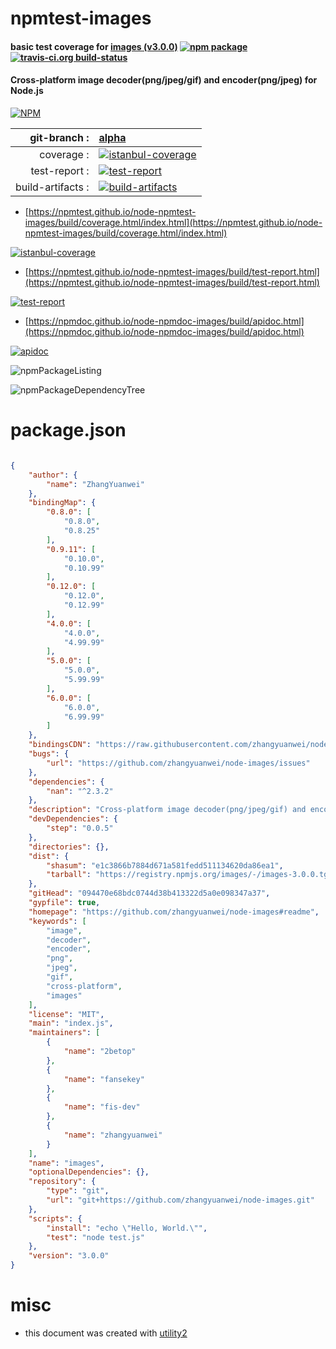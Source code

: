 # npmtest-images

#### basic test coverage for  [images (v3.0.0)](https://github.com/zhangyuanwei/node-images#readme)  [![npm package](https://img.shields.io/npm/v/npmtest-images.svg?style=flat-square)](https://www.npmjs.org/package/npmtest-images) [![travis-ci.org build-status](https://api.travis-ci.org/npmtest/node-npmtest-images.svg)](https://travis-ci.org/npmtest/node-npmtest-images)

#### Cross-platform image decoder(png/jpeg/gif) and encoder(png/jpeg) for Node.js

[![NPM](https://nodei.co/npm/images.png?downloads=true&downloadRank=true&stars=true)](https://www.npmjs.com/package/images)

| git-branch : | [alpha](https://github.com/npmtest/node-npmtest-images/tree/alpha)|
|--:|:--|
| coverage : | [![istanbul-coverage](https://npmtest.github.io/node-npmtest-images/build/coverage.badge.svg)](https://npmtest.github.io/node-npmtest-images/build/coverage.html/index.html)|
| test-report : | [![test-report](https://npmtest.github.io/node-npmtest-images/build/test-report.badge.svg)](https://npmtest.github.io/node-npmtest-images/build/test-report.html)|
| build-artifacts : | [![build-artifacts](https://npmtest.github.io/node-npmtest-images/glyphicons_144_folder_open.png)](https://github.com/npmtest/node-npmtest-images/tree/gh-pages/build)|

- [https://npmtest.github.io/node-npmtest-images/build/coverage.html/index.html](https://npmtest.github.io/node-npmtest-images/build/coverage.html/index.html)

[![istanbul-coverage](https://npmtest.github.io/node-npmtest-images/build/screenCapture.buildCi.browser.%252Ftmp%252Fbuild%252Fcoverage.lib.html.png)](https://npmtest.github.io/node-npmtest-images/build/coverage.html/index.html)

- [https://npmtest.github.io/node-npmtest-images/build/test-report.html](https://npmtest.github.io/node-npmtest-images/build/test-report.html)

[![test-report](https://npmtest.github.io/node-npmtest-images/build/screenCapture.buildCi.browser.%252Ftmp%252Fbuild%252Ftest-report.html.png)](https://npmtest.github.io/node-npmtest-images/build/test-report.html)

- [https://npmdoc.github.io/node-npmdoc-images/build/apidoc.html](https://npmdoc.github.io/node-npmdoc-images/build/apidoc.html)

[![apidoc](https://npmdoc.github.io/node-npmdoc-images/build/screenCapture.buildCi.browser.%252Ftmp%252Fbuild%252Fapidoc.html.png)](https://npmdoc.github.io/node-npmdoc-images/build/apidoc.html)

![npmPackageListing](https://npmtest.github.io/node-npmtest-images/build/screenCapture.npmPackageListing.svg)

![npmPackageDependencyTree](https://npmtest.github.io/node-npmtest-images/build/screenCapture.npmPackageDependencyTree.svg)



# package.json

```json

{
    "author": {
        "name": "ZhangYuanwei"
    },
    "bindingMap": {
        "0.8.0": [
            "0.8.0",
            "0.8.25"
        ],
        "0.9.11": [
            "0.10.0",
            "0.10.99"
        ],
        "0.12.0": [
            "0.12.0",
            "0.12.99"
        ],
        "4.0.0": [
            "4.0.0",
            "4.99.99"
        ],
        "5.0.0": [
            "5.0.0",
            "5.99.99"
        ],
        "6.0.0": [
            "6.0.0",
            "6.99.99"
        ]
    },
    "bindingsCDN": "https://raw.githubusercontent.com/zhangyuanwei/node-images/master/bindings/",
    "bugs": {
        "url": "https://github.com/zhangyuanwei/node-images/issues"
    },
    "dependencies": {
        "nan": "^2.3.2"
    },
    "description": "Cross-platform image decoder(png/jpeg/gif) and encoder(png/jpeg) for Node.js",
    "devDependencies": {
        "step": "0.0.5"
    },
    "directories": {},
    "dist": {
        "shasum": "e1c3866b7884d671a581fedd511134620da86ea1",
        "tarball": "https://registry.npmjs.org/images/-/images-3.0.0.tgz"
    },
    "gitHead": "094470e68bdc0744d38b413322d5a0e098347a37",
    "gypfile": true,
    "homepage": "https://github.com/zhangyuanwei/node-images#readme",
    "keywords": [
        "image",
        "decoder",
        "encoder",
        "png",
        "jpeg",
        "gif",
        "cross-platform",
        "images"
    ],
    "license": "MIT",
    "main": "index.js",
    "maintainers": [
        {
            "name": "2betop"
        },
        {
            "name": "fansekey"
        },
        {
            "name": "fis-dev"
        },
        {
            "name": "zhangyuanwei"
        }
    ],
    "name": "images",
    "optionalDependencies": {},
    "repository": {
        "type": "git",
        "url": "git+https://github.com/zhangyuanwei/node-images.git"
    },
    "scripts": {
        "install": "echo \"Hello, World.\"",
        "test": "node test.js"
    },
    "version": "3.0.0"
}
```



# misc
- this document was created with [utility2](https://github.com/kaizhu256/node-utility2)
